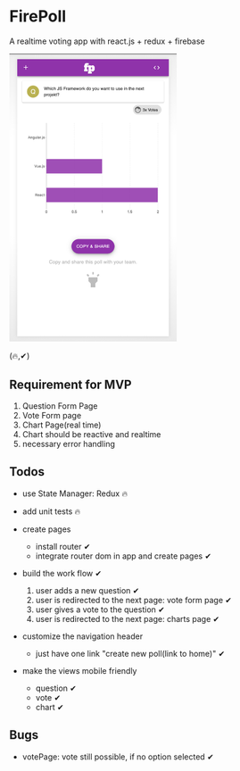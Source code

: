 # FirePoll
A realtime voting app with react.js + redux + firebase

<img src="./screenshot.png" width="300" />

(🔥,✔︎)
## Requirement for MVP
 1. Question Form Page
 2. Vote Form page
 3. Chart Page(real time)
 4. Chart should be reactive and realtime
 5. necessary error handling

## Todos
- use State Manager: Redux 🔥
- add unit tests 🔥

- create pages
    - install router ✔︎
    - integrate router dom in app and create pages ✔︎
- build the work flow ✔︎
    1. user adds a new question ✔︎
    2. user is redirected to the next page: vote form page ✔︎
    3. user gives a vote to the question ✔︎
    4. user is redirected to the next page:  charts page ✔︎
   
- customize the navigation header
    - just have one link "create new poll(link to home)" ✔︎
    
- make the views mobile friendly
    - question ✔︎
    - vote ✔︎
    - chart ✔︎

## Bugs
- votePage: vote still possible, if no option selected ✔︎

    
    
